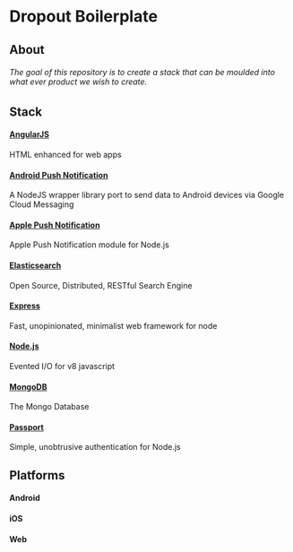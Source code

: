 # Dropout Boilerplate
## About
###### The goal of this repository is to create a stack that can be moulded into what ever product we wish to create.
## Stack
#### [AngularJS]
HTML enhanced for web apps
#### [Android Push Notification]
A NodeJS wrapper library port to send data to Android devices via Google Cloud Messaging
#### [Apple Push Notification]
Apple Push Notification module for Node.js
#### [Elasticsearch]
Open Source, Distributed, RESTful Search Engine
#### [Express]
Fast, unopinionated, minimalist web framework for node
#### [Node.js]
Evented I/O for v8 javascript
#### [MongoDB]
The Mongo Database
#### [Passport]
Simple, unobtrusive authentication for Node.js

## Platforms
#### Android
#### iOS
#### Web

[MongoDB]:https://github.com/mongodb/mongo
[Express]:https://github.com/strongloop/express
[AngularJS]:https://github.com/angular/angular.js
[Node.js]:https://github.com/joyent/node
[Passport]:https://github.com/jaredhanson/passport
[Elasticsearch]:https://github.com/elastic/elasticsearch
[Apple Push Notification]:https://github.com/argon/node-apn
[Android Push Notification]:https://github.com/ToothlessGear/node-gcm
